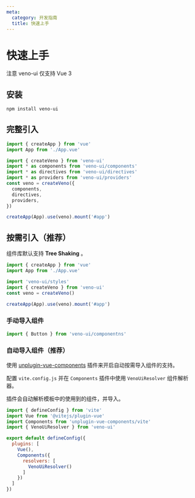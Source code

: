 ```yaml
---
meta:
  category: 开发指南
  title: 快速上手
---
```


# 快速上手

注意 veno-ui 仅支持 Vue 3

## 安装

```sh
npm install veno-ui
```

## 完整引入

```js
import { createApp } from 'vue'
import App from './App.vue'

import { createVeno } from 'veno-ui'
import * as components from 'veno-ui/components'
import * as directives from 'veno-ui/directives'
import * as providers from 'veno-ui/providers'
const veno = createVeno({
  components,
  directives,
  providers,
})

createApp(App).use(veno).mount('#app')
```

## 按需引入（推荐）

组件库默认支持 **Tree Shaking** 。

```js
import { createApp } from 'vue'
import App from './App.vue'

import 'veno-ui/styles'
import { createVeno } from 'veno-ui'
const veno = createVeno()

createApp(App).use(veno).mount('#app')
```

### 手动导入组件

```js
import { Button } from 'veno-ui/componentns'
```

### 自动导入组件（推荐）

使用 [unplugin-vue-components](https://github.com/antfu/unplugin-vue-components) 插件来开启自动按需导入组件的支持。

配置 `vite.config.js` 并在 `Components` 插件中使用 `VenoUiResolver` 组件解析器。

插件会自动解析模板中的使用到的组件，并导入。

```js
import { defineConfig } from 'vite'
import Vue from '@vitejs/plugin-vue'
import Components from 'unplugin-vue-components/vite'
import { VenoUiResolver } from 'veno-ui'

export default defineConfig({
  plugins: [
    Vue(),
    Components({
      resolvers: [
        VenoUiResolver()
      ]
    })
  ]
})
```
